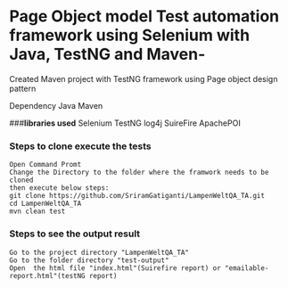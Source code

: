 # Page Object model Test automation framework using Selenium with Java, TestNG and Maven-
Created Maven project with TestNG framework using Page object design pattern

Dependency
Java
Maven

###**libraries used**
Selenium
TestNG
log4j
SuireFire
ApachePOI

### Steps to clone execute the tests
```
Open Command Promt
Change the Directory to the folder where the framwork needs to be cloned
then execute below steps:
git clone https://github.com/SriramGatiganti/LampenWeltQA_TA.git
cd LampenWeltQA_TA
mvn clean test
```
### Steps to see the output result
```
Go to the project directory "LampenWeltQA_TA"
Go to the folder directory "test-output"
Open  the html file "index.html"(Suirefire report) or "emailable-report.html"(testNG report)
```

